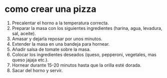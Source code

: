 # como crear una pizza
1. Precalentar el horno a la temperatura correcta.
2. Preparar la masa con los siguientes ingredientes (harina, agua, levadura, sal, aceite).
3. Amasar y dejarla reposar por unos minutos.
4. Extender la masa en una bandeja para hornear.
5. Añadir salsa de tomate sobre la masa.
6. Colocar los ingredientes deseados (queso, pepperoni, vegetales, mas queso jajaja etc.).
7. Hornear durante 15-20 minutos hasta que la orilla esté dorada.
8. Sacar del horno y  servir.